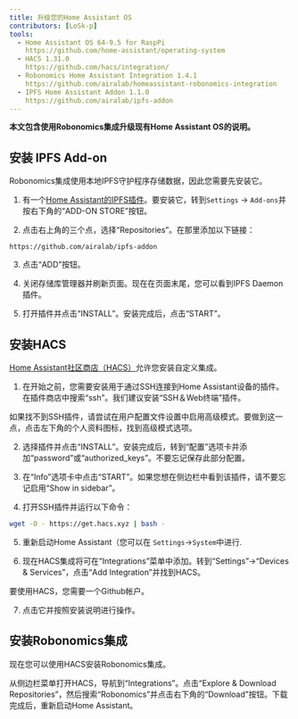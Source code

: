 ```yaml
---
title: 升级您的Home Assistant OS
contributors: [LoSk-p]
tools:   
  - Home Assistant OS 64-9.5 for RaspPi 
    https://github.com/home-assistant/operating-system
  - HACS 1.31.0
    https://github.com/hacs/integration/
  - Robonomics Home Assistant Integration 1.4.1
    https://github.com/airalab/homeassistant-robonomics-integration
  - IPFS Home Assistant Addon 1.1.0
    https://github.com/airalab/ipfs-addon
---
```


**本文包含使用Robonomics集成升级现有Home Assistant OS的说明。**

<robo-wiki-picture src="home-assistant/homeassistant_os.png" />

## 安装 IPFS Add-on


Robonomics集成使用本地IPFS守护程序存储数据，因此您需要先安装它。 

<robo-wiki-video autoplay loop controls :videos="[{src: 'https://cloudflare-ipfs.com/ipfs/QmdAmUHW9bpTU6sUwBYu4ai4DVJ6nZ5xerjM9exvooGKGq', type:'mp4'}]" />

1. 有一个[Home Assistant的IPFS插件](https://github.com/airalab/ipfs-addon)。要安装它，转到`Settings` -> `Add-ons`并按右下角的“ADD-ON STORE”按钮。

2. 点击右上角的三个点，选择“Repositories”。在那里添加以下链接：

<code-helper copy>

```
https://github.com/airalab/ipfs-addon
```

</code-helper>

3. 点击“ADD”按钮。

4. 关闭存储库管理器并刷新页面。现在在页面末尾，您可以看到IPFS Daemon插件。

5. 打开插件并点击“INSTALL”。安装完成后，点击“START”。

## 安装HACS

[Home Assistant社区商店（HACS）](https://hacs.xyz/)允许您安装自定义集成。

<robo-wiki-video autoplay loop controls :videos="[{src: 'https://cloudflare-ipfs.com/ipfs/QmYJFpxrww9PRvcAUhdgKufeDbyUFoBZTREZHPgV452kzs', type:'mp4'}]" />

1. 在开始之前，您需要安装用于通过SSH连接到Home Assistant设备的插件。在插件商店中搜索“ssh”。我们建议安装“SSH＆Web终端”插件。

<robo-wiki-note type="warning" title="Warning">

  如果找不到SSH插件，请尝试在用户配置文件设置中启用高级模式。要做到这一点，点击左下角的个人资料图标，找到高级模式选项。

</robo-wiki-note>

2. 选择插件并点击“INSTALL”。安装完成后，转到“配置”选项卡并添加“password”或“authorized_keys”。不要忘记保存此部分配置。

3. 在“Info”选项卡中点击“START”。如果您想在侧边栏中看到该插件，请不要忘记启用“Show in sidebar”。

<robo-wiki-video autoplay loop controls :videos="[{src: 'https://cloudflare-ipfs.com/ipfs/QmcijfJ45fmW9omB67xWyPKvHhZuwLMTTQ7DBqnyxHUXR1', type:'mp4'}]" />

4. 打开SSH插件并运行以下命令：

<code-helper copy additionalLine="Home Assistant Command Line">

```bash
wget -O - https://get.hacs.xyz | bash -
```

</code-helper>

5. 重新启动Home Assistant（您可以在 `Settings`->`System`中进行.

6. 现在HACS集成将可在“Integrations”菜单中添加。转到“Settings”->“Devices & Services”，点击“Add Integration”并找到HACS。

<robo-wiki-note type="warning" title="Warning">

  要使用HACS，您需要一个Github帐户。

</robo-wiki-note>

7. 点击它并按照安装说明进行操作。 

## 安装Robonomics集成

现在您可以使用HACS安装Robonomics集成。

<robo-wiki-video autoplay loop controls :videos="[{src: 'https://cloudflare-ipfs.com/ipfs/QmUodGanHyTE8hCJdcCHzvdnmuyVVGvnfTuYvYTPVKhh5d', type:'mp4'}]" />

从侧边栏菜单打开HACS，导航到“Integrations”。点击“Explore & Download Repositories”，然后搜索“Robonomics”并点击右下角的“Download”按钮。下载完成后，重新启动Home Assistant。